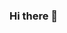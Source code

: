 ### Hi there 👋

<!--
**AurelioMarcusTO/AurelioMarcusTO** is a ✨ _special_ ✨ repository because its `README.md` (this file) appears on your GitHub profile.

<p>Sera que agora esta aparecendo na tela</p>

Here are some ideas to get you started:

- 🔭 I’m currently working on ...
- 🌱 I’m currently learning ...
- 👯 I’m looking to collaborate on ...
- 🤔 I’m looking for help with ...
- 💬 Ask me about ...
- 📫 How to reach me: ...
- 😄 Pronouns: ...
- ⚡ Fun fact: ...
-->
